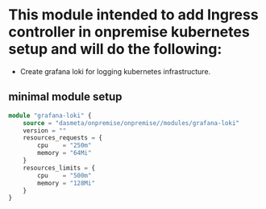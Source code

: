 # This module intended to add Ingress controller in onpremise kubernetes setup and will do the following: 

* Create grafana loki for logging kubernetes infrastructure. 

## minimal module setup
```terraform
module "grafana-loki" {
    source = "dasmeta/onpremise/onpremise//modules/grafana-loki"
    version = ""
    resources_requests = {
        cpu    = "250m"
        memory = "64Mi"
    }
    resources_limits = {
        cpu    = "500m"
        memory = "128Mi"
    }
}